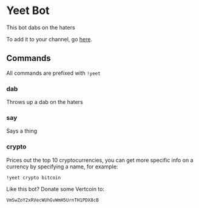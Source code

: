 # Yeet Bot

This bot dabs on the haters

To add it to your channel, go [here](https://discordapp.com/oauth2/authorize?&client_id=390535530800218115&scope=bot&permissions=0).

## Commands

All commands are prefixed with `!yeet`

### dab

Throws up a dab on the haters

### say

Says a thing

### crypto

Prices out the top 10 cryptocurrencies, you can get more specific info on a currency by specifying a name, for example:

```
!yeet crypto bitcoin
```

Like this bot?  Donate some Vertcoin to:

```
VmSwZoY2xRVecWUhGvWmH5UrnTH1PDX8cB
```
